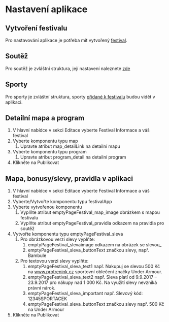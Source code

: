 # Nastavení aplikace

## Vytvoření festivalu

Pro nastavování aplikace je potřeba mít vytvořený [festival](/vytvoreni-festivalu.md "Přejít na vytvoření festivalu").

## Soutěž

Pro soutěž je zvláštní struktura, její nastavení naleznete [zde](/vytvoreni-souteze-na-festivalu.md)

## Sporty

Pro sporty je zvláštní struktura, sporty [přidané k festivalu](/pridani-sportu.md) budou vidět v aplikaci.

## Detailní mapa a program

1. V hlavní nabídce v sekci Editace vyberte Festival Informace a váš festival
2. Vyberte komponentu typu map
   1. Upravte atribut map\_detailLink na detailní mapu 
3. Vyberte komponentu typu program
   1. Upravte atribut program\_detail na detailní program
4. Klikněte na Publikovat

## Mapa, bonusy/slevy, pravidla v aplikaci

1. V hlavní nabídce v sekci Editace vyberte Festival Informace a váš festival
2. Vyberte/Vytvořte komponentu typu festivalApp
3. Vyberte vytvořenou komponentu
   1. Vyplňte atribut emptyPageFestival\_map\_image obrázkem s mapou festivalu
   2. Vyplňte atribut emptyPageFestival\_pravidla odkazem na pravidla pro soutěž
4. Vytvořte komponentu typu emptyPageFestival\_sleva
   1. Pro obrázkovou verzi slevy vyplňte:
      1. emptyPageFestival_slevaimage odkazem na obrázek se slevou_
      2. emptyPageFestival\_sleva\_buttonText značkou slevy, např. Bambule
   2. Pro textovou verzi slevy vyplňte:
      1. emptyPageFestival\_sleva\_text1 např. Nakupuj se slevou 500 Kč na www.protrenink.cz sportovní oblečení značky Under Armour.
      2. emptyPageFestival\_sleva\_text2 např. Sleva platí od 9.9.2017 – 23.9.2017 pro nákupy nad 1 000 Kč. Na využití slevy nevzniká právní nárok.
      3. emptyPageFestival\_sleva\_important např. Slevový kód: 12345SPORTACEK
      4. emptyPageFestival\_sleva\_buttonText značkou slevy např. 500 Kč na Under Armour
5. Klikněte na Publikovat




